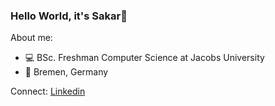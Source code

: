 ### Hello World, it's Sakar👋

About me:

- 💻  BSc. Freshman Computer Science at Jacobs University
- 📍 Bremen, Germany

Connect:
[Linkedin](https://www.linkedin.com/in/sakarg/)
